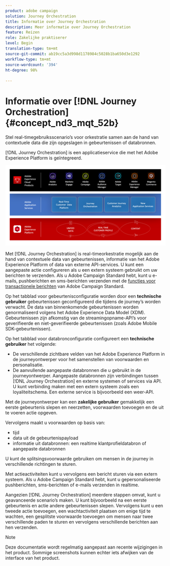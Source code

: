```yaml
---
product: adobe campaign
solution: Journey Orchestration
title: Informatie over Journey Orchestration
description: Meer informatie over Journey Orchestration
feature: Reizen
role: Zakelijke praktiserer
level: Begin
translation-type: tm+mt
source-git-commit: ab19cc5a3d998d1178984c5028b1ba650d3e1292
workflow-type: tm+mt
source-wordcount: '394'
ht-degree: 98%

---
```



# Informatie over [!DNL Journey Orchestration]{#concept_nd3_mqt_52b}

Stel real-timegebruiksscenario’s voor orkestratie samen aan de hand van contextuele data die zijn opgeslagen in gebeurtenissen of databronnen.

[!DNL Journey Orchestration] is een applicatieservice die met het Adobe Experience Platform is geïntegreerd.

![](../assets/journeydiagram.png)

Met [!DNL Journey Orchestration] is real-timeorkestratie mogelijk aan de hand van contextuele data van gebeurtenissen, informatie van het Adobe Experience Platform of data van externe API-services. U kunt een aangepaste actie configureren als u een extern systeem gebruikt om uw berichten te verzenden. Als u Adobe Campaign Standard hebt, kunt u e-mails, pushberichten en sms-berichten verzenden met de [functies voor transactionele berichten](https://docs.adobe.com/content/help/nl-NL/campaign-standard/using/communication-channels/transactional-messaging/about-transactional-messaging.html) van Adobe Campaign Standard.

Op het tabblad voor gebeurtenisconfiguratie worden door een **technische gebruiker** gebeurtenissen geconfigureerd die tijdens de journey’s worden verwacht. De data van binnenkomende gebeurtenissen worden genormaliseerd volgens het Adobe Experience Data Model (XDM). Gebeurtenissen zijn afkomstig van de streamingopname-API’s voor geverifieerde en niet-geverifieerde gebeurtenissen (zoals Adobe Mobile SDK-gebeurtenissen).

Op het tabblad voor databronconfiguratie configureert een **technische gebruiker** het volgende:

* De verschillende zichtbare velden van het Adobe Experience Platform in de journeyontwerper voor het samenstellen van voorwaarden en personalisatie.
* De aanvullende aangepaste databronnen die u gebruikt in de journeyontwerper. Aangepaste databronnen zijn verbindingen tussen [!DNL Journey Orchestration] en externe systemen of services via API. U kunt verbinding maken met een extern systeem zoals een loyaliteitschema. Een externe service is bijvoorbeeld een weer-API.

Met de journeyontwerper kan een **zakelijke gebruiker** gemakkelijk een eerste gebeurtenis slepen en neerzetten, voorwaarden toevoegen en de uit te voeren actie opgeven.

Vervolgens maakt u voorwaarden op basis van:

* tijd
* data uit de gebeurtenispayload
* informatie uit databronnen: een realtime klantprofieldatabron of aangepaste databronnen

U kunt de splitsingsvoorwaarde gebruiken om mensen in de journey in verschillende richtingen te sturen.

Met actieactiviteiten kunt u vervolgens een bericht sturen via een extern systeem. Als u Adobe Campaign Standard hebt, kunt u gepersonaliseerde pushberichten, sms-berichten of e-mails verzenden in realtime.

Aangezien [!DNL Journey Orchestration] meerdere stappen omvat, kunt u geavanceerde scenario’s maken. U kunt bijvoorbeeld na een eerste gebeurtenis en actie andere gebeurtenissen slepen. Vervolgens kunt u een tweede actie toevoegen, een wachtactiviteit plaatsen om enige tijd te wachten, een gesplitste voorwaarde toevoegen om mensen naar twee verschillende paden te sturen en vervolgens verschillende berichten aan hen verzenden.

>[!NOTE]
>
>Deze documentatie wordt regelmatig aangepast aan recente wijzigingen in het product. Sommige screenshots kunnen echter iets afwijken van de interface van het product.
